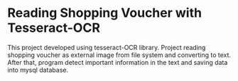 # Reading Shopping Voucher with Tesseract-OCR

This project developed using tesseract-OCR library. Project reading shopping voucher as external image from file system and converting to text.
After that, program detect important information in the text and saving data into mysql database.

